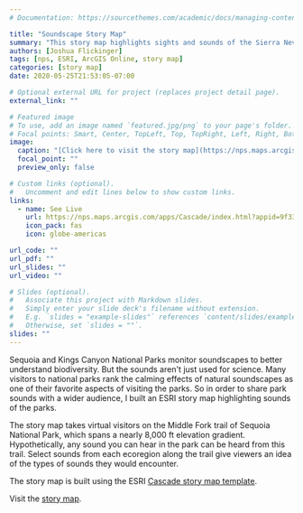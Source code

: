 ```yaml
---
# Documentation: https://sourcethemes.com/academic/docs/managing-content/

title: "Soundscape Story Map"
summary: "This story map highlights sights and sounds of the Sierra Nevada along the elevation gradient of two well known national parks."
authors: [Joshua Flickinger]
tags: [nps, ESRI, ArcGIS Online, story map]
categories: [story map]
date: 2020-05-25T21:53:05-07:00

# Optional external URL for project (replaces project detail page).
external_link: ""

# Featured image
# To use, add an image named `featured.jpg/png` to your page's folder.
# Focal points: Smart, Center, TopLeft, Top, TopRight, Left, Right, BottomLeft, Bottom, BottomRight.
image:
  caption: "[Click here to visit the story map](https://nps.maps.arcgis.com/apps/Cascade/index.html?appid=9f33fa32af394a129b0b548429dced01)."
  focal_point: ""
  preview_only: false

# Custom links (optional).
#   Uncomment and edit lines below to show custom links.
links:
  - name: See Live
    url: https://nps.maps.arcgis.com/apps/Cascade/index.html?appid=9f33fa32af394a129b0b548429dced01
    icon_pack: fas
    icon: globe-americas

url_code: ""
url_pdf: ""
url_slides: ""
url_video: ""

# Slides (optional).
#   Associate this project with Markdown slides.
#   Simply enter your slide deck's filename without extension.
#   E.g. `slides = "example-slides"` references `content/slides/example-slides.md`.
#   Otherwise, set `slides = ""`.
slides: ""
---
```


Sequoia and Kings Canyon National Parks monitor soundscapes to better understand biodiversity.  But the sounds aren't just used for science.  Many visitors to national parks rank the calming effects of natural soundscapes as one of their favorite aspects of visiting the parks.  So in order to share park sounds with a wider audience, I built an ESRI story map highlighting sounds of the parks.

The story map takes virtual visitors on the Middle Fork trail of Sequoia National Park, which spans a nearly 8,000 ft elevation gradient.  Hypothetically, any sound you can hear in the park can be heard from this trail.  Select sounds from each ecoregion along the trail give viewers an idea of the types of sounds they would encounter.

The story map is built using the ESRI [Cascade story map template](https://storymaps-classic.arcgis.com/en/app-list/cascade/).

Visit the [story map](https://nps.maps.arcgis.com/apps/Cascade/index.html?appid=9f33fa32af394a129b0b548429dced01).
